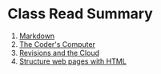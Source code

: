 # Class Read Summary
1. [Markdown](https://github.com/CodeMell/CodeMell.github.io/blob/main/Markdown.md)
2. [The Coder's Computer](https://github.com/CodeMell/CodeMell.github.io/blob/main/The%20Coder's%20Computer.md)
3. [Revisions and the Cloud]()
4. [Structure web pages with HTML]()
